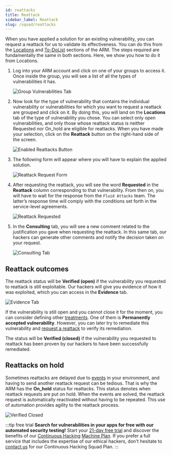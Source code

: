 ```yaml
---
id: reattacks
title: Reattack
sidebar_label: Reattack
slug: /squad/reattacks
---
```

When you have applied a solution for an existing vulnerability,
you can request a reattack
for us to validate its effectiveness.
You can do this from the
[Locations](/machine/web/vulnerabilities/management/vulnerability-assignment)
and
[To-DoList](/machine/web/vulnerabilities/management/to-do-list)
sections of the ARM.
The steps required are
fundamentally
the same in both sections.
Here,
we show you how to do
it from Locations.

1. Log into your ARM account
  and click on one of your
  groups to access it.
  Once inside the group,
  you will see a list of all
  the types of vulnerabilities it has.

   ![Group Vulnerabilities Tab](https://res.cloudinary.com/fluid-attacks/image/upload/v1665174418/docs/squad/reattack/vuln_view.png)

1. Now look for the type of vulnerability
  that contains the individual vulnerability
  or vulnerabilities
  for which you want to request a reattack
  are grouped and click on it.
  By doing this,
  you will land on the **Locations** tab
  of the type of vulnerability you chose.
  You can select only open vulnerabilities,
  and only those whose reattack status
  is neither Requested nor On_hold
  are eligible for reattacks.
  When you have made your selection,
  click on the **Reattack** button
  on the right-hand side of the screen.

   ![Enabled Reattacks Button](https://res.cloudinary.com/fluid-attacks/image/upload/v1665174541/docs/squad/reattack/reattack_action.png)

1. The following form will appear
  where you will have to explain
  the applied solution.

   ![Reattack Request Form](https://res.cloudinary.com/fluid-attacks/image/upload/v1665174597/docs/squad/reattack/justification_reattack.png)

1. After requesting the reattack,
  you will see the word **Requested**
  in the **Reattack** column corresponding
  to that vulnerability.
  From then on,
  you will have to wait for the
  response from the `Fluid Attacks` team.
  The latter’s response time will
  comply with the conditions set forth
  in the service-level agreements.

   ![Reattack Requested](https://res.cloudinary.com/fluid-attacks/image/upload/v1665174651/docs/squad/reattack/requested_state.png)

1. In the **Consulting** tab,
  you will see a new comment related
  to the justification you gave when
  requesting the reattack.
  In this same tab,
  our hackers can generate other
  comments and notify the decision
  taken on your request.

   ![Consulting Tab](https://res.cloudinary.com/fluid-attacks/image/upload/v1665174707/docs/squad/reattack/consul_reattack.png)

## Reattack outcomes

The reattack status will be
**Verified (open)** if the
vulnerability you requested
to reattack is still exploitable.
Our hackers will give you
evidence of how it was exploited,
which you can access in the
**Evidence** tab.

![Evidence Tab](https://res.cloudinary.com/fluid-attacks/image/upload/v1665174749/docs/squad/reattack/evidence_reattack.png)

If the vulnerability is still open
and you cannot close it for the moment,
you can consider defining other
[treatments](/machine/web/vulnerabilities/management/treatments).
One of them is
**Permanently accepted vulnerability**.
However,
you can later try to remediate
this vulnerability and
[request a reattack](/machine/web/vulnerabilities/management/treatments/#reattacking-a-permanently-accepted-vulnerability)
to verify its remediation.

The status will be **Verified (closed)**
if the vulnerability you requested
to reattack has been proven by our
hackers to have been successfully
remediated.

## Reattacks on hold

Sometimes reattacks are delayed
due to [events](/machine/web/groups/events)
in your environment,
and having to send another
reattack request can be tedious.
That is why the ARM has the
**On_hold** status for reattacks.
This status denotes when
reattack requests are put on hold.
When the events are solved,
the reattack request is
automatically reactivated
without having to be repeated.
This use of automation provides
agility to the reattack process.

![Verified Closed](https://res.cloudinary.com/fluid-attacks/image/upload/v1647974013/docs/squad/reattack/reattack_on_hold.png)

:::tip free trial
**Search for vulnerabilities in your apps for free
with our automated security testing!**
Start your [21-day free trial](https://fluidattacks.com/free-trial/)
and discover the benefits of our [Continuous Hacking](https://fluidattacks.com/services/continuous-hacking/)
[Machine Plan](https://fluidattacks.com/plans/).
If you prefer a full service
that includes the expertise of our ethical hackers,
don't hesitate to [contact us](https://fluidattacks.com/contact-us/)
for our Continuous Hacking Squad Plan.
:::
